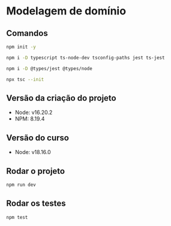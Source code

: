 # Modelagem de domínio

## Comandos
```sh
npm init -y

npm i -D typescript ts-node-dev tsconfig-paths jest ts-jest

npm i -D @types/jest @types/node

npx tsc --init
```

## Versão da criação do projeto
- Node: v16.20.2
- NPM: 8.19.4

## Versão do curso
- Node: v18.16.0

## Rodar o projeto
```sh
npm run dev
```

## Rodar os testes
```sh
npm test
```